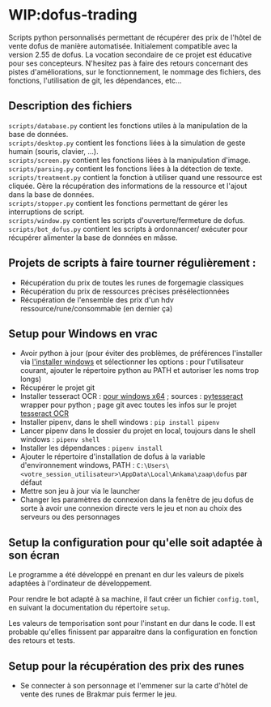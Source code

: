 # WIP:dofus-trading
Scripts python personnalisés permettant de récupérer des prix de l'hôtel de vente dofus de manière automatisée. Initialement compatible avec la version 2.55 de dofus.
La vocation secondaire de ce projet est éducative pour ses concepteurs. N'hesitez pas à faire des retours concernant des pistes d'améliorations, sur le fonctionnement, le nommage des fichiers, des fonctions, l'utilisation de git, les dépendances, etc...

## Description des fichiers

`scripts/database.py` contient les fonctions utiles à la manipulation de la base de données.<br>
`scripts/desktop.py` contient les fonctions liées à la simulation de geste humain (souris, clavier, ...).<br>
`scripts/screen.py` contient les fonctions liées à la manipulation d'image.<br>
`scripts/parsing.py` contient les fonctions liées à la détection de texte.<br>
`scripts/treatment.py` contient la fonction à utiliser quand une ressource est cliquée. Gère la récupération des informations de la ressource et l'ajout dans la base de données.<br>
`scripts/stopper.py` contient les fonctions permettant de gérer les interruptions de script.<br>
`scripts/window.py` contient les scripts d'ouverture/fermeture de dofus.<br>
`scripts/bot_dofus.py` contient les scripts à ordonnancer/ exécuter pour récupérer alimenter la base de données en mâsse.

## Projets de scripts à faire tourner régulièrement :
* Récupération du prix de toutes les runes de forgemagie classiques
* Récupération du prix de ressources précises présélectionnées
* Récupération de l'ensemble des prix d'un hdv ressource/rune/consommable (en dernier ça)


## Setup pour Windows en vrac
- Avoir python à jour (pour éviter des problèmes, de préférences l'installer via [l'installer windows](https://www.python.org/ftp/python/3.8.4/python-3.8.4-amd64.exe) et sélectionner les options : pour l'utilisateur courant, ajouter le répertoire python au PATH et autoriser les noms trop longs)
- Récupérer le projet git
- Installer tesseract OCR : [pour windows x64](https://digi.bib.uni-mannheim.de/tesseract/tesseract-ocr-w64-setup-v5.0.0-alpha.20200328.exe) ; sources : [pytesseract](https://pypi.org/project/pytesseract/) wrapper pour python ; page git avec toutes les infos sur le projet [tesseract OCR](https://github.com/tesseract-ocr/tesseract)
- Installer pipenv, dans le shell windows : `pip install pipenv`
- Lancer pipenv dans le dossier du projet en local, toujours dans le shell windows : `pipenv shell`
- Installer les dépendances : `pipenv install`
- Ajouter le répertoire d'installation de dofus à la variable d'environnement windows, PATH :
`C:\Users\<votre_session_utilisateur>\AppData\Local\Ankama\zaap\dofus` par défaut
- Mettre son jeu à jour via le launcher
- Changer les paramètres de connexion dans la fenêtre de jeu dofus de sorte à avoir une connexion directe vers le jeu et non au choix des serveurs ou des personnages


## Setup la configuration pour qu'elle soit adaptée à son écran
Le programme a été développé en prenant en dur les valeurs de pixels adaptées à l'ordinateur de développement.

Pour rendre le bot adapté à sa machine, il faut créer un fichier `config.toml`, en suivant la documentation du répertoire `setup`.

Les valeurs de temporisation sont pour l'instant en dur dans le code. Il est probable qu'elles finissent par apparaitre dans la configuration en fonction des retours et tests.

## Setup pour la récupération des prix des runes
- Se connecter à son personnage et l'emmener sur la carte d'hôtel de vente des runes de Brakmar puis fermer le jeu.
